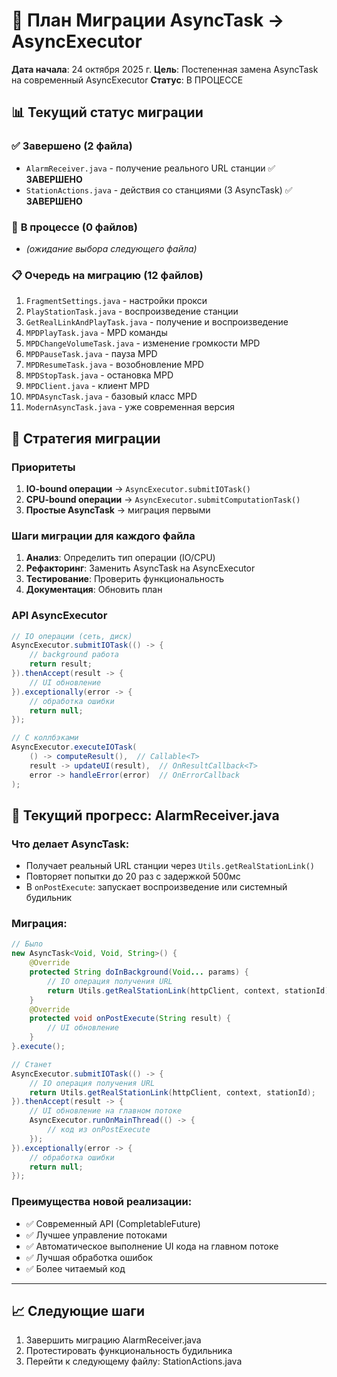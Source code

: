 # 🚀 План Миграции AsyncTask → AsyncExecutor

**Дата начала**: 24 октября 2025 г.
**Цель**: Постепенная замена AsyncTask на современный AsyncExecutor
**Статус**: В ПРОЦЕССЕ

## 📊 Текущий статус миграции

### ✅ **Завершено (2 файла)**
- `AlarmReceiver.java` - получение реального URL станции ✅ **ЗАВЕРШЕНО**
- `StationActions.java` - действия со станциями (3 AsyncTask) ✅ **ЗАВЕРШЕНО**

### 🔄 **В процессе (0 файлов)**
- *(ожидание выбора следующего файла)*

### 📋 **Очередь на миграцию (12 файлов)**
1. `FragmentSettings.java` - настройки прокси
3. `PlayStationTask.java` - воспроизведение станции
4. `GetRealLinkAndPlayTask.java` - получение и воспроизведение
5. `MPDPlayTask.java` - MPD команды
6. `MPDChangeVolumeTask.java` - изменение громкости MPD
7. `MPDPauseTask.java` - пауза MPD
8. `MPDResumeTask.java` - возобновление MPD
9. `MPDStopTask.java` - остановка MPD
10. `MPDClient.java` - клиент MPD
11. `MPDAsyncTask.java` - базовый класс MPD
12. `ModernAsyncTask.java` - уже современная версия

## 🎯 **Стратегия миграции**

### **Приоритеты**
1. **IO-bound операции** → `AsyncExecutor.submitIOTask()`
2. **CPU-bound операции** → `AsyncExecutor.submitComputationTask()`
3. **Простые AsyncTask** → миграция первыми

### **Шаги миграции для каждого файла**
1. **Анализ**: Определить тип операции (IO/CPU)
2. **Рефакторинг**: Заменить AsyncTask на AsyncExecutor
3. **Тестирование**: Проверить функциональность
4. **Документация**: Обновить план

### **API AsyncExecutor**
```java
// IO операции (сеть, диск)
AsyncExecutor.submitIOTask(() -> {
    // background работа
    return result;
}).thenAccept(result -> {
    // UI обновление
}).exceptionally(error -> {
    // обработка ошибки
    return null;
});

// С коллбэками
AsyncExecutor.executeIOTask(
    () -> computeResult(),  // Callable<T>
    result -> updateUI(result),  // OnResultCallback<T>
    error -> handleError(error)  // OnErrorCallback
);
```

## 🔧 **Текущий прогресс: AlarmReceiver.java**

### **Что делает AsyncTask:**
- Получает реальный URL станции через `Utils.getRealStationLink()`
- Повторяет попытки до 20 раз с задержкой 500мс
- В `onPostExecute`: запускает воспроизведение или системный будильник

### **Миграция:**
```java
// Было
new AsyncTask<Void, Void, String>() {
    @Override
    protected String doInBackground(Void... params) {
        // IO операция получения URL
        return Utils.getRealStationLink(httpClient, context, stationId);
    }
    @Override
    protected void onPostExecute(String result) {
        // UI обновление
    }
}.execute();

// Станет
AsyncExecutor.submitIOTask(() -> {
    // IO операция получения URL
    return Utils.getRealStationLink(httpClient, context, stationId);
}).thenAccept(result -> {
    // UI обновление на главном потоке
    AsyncExecutor.runOnMainThread(() -> {
        // код из onPostExecute
    });
}).exceptionally(error -> {
    // обработка ошибки
    return null;
});
```

### **Преимущества новой реализации:**
- ✅ Современный API (CompletableFuture)
- ✅ Лучшее управление потоками
- ✅ Автоматическое выполнение UI кода на главном потоке
- ✅ Лучшая обработка ошибок
- ✅ Более читаемый код

---

## 📈 **Следующие шаги**
1. Завершить миграцию AlarmReceiver.java
2. Протестировать функциональность будильника
3. Перейти к следующему файлу: StationActions.java
